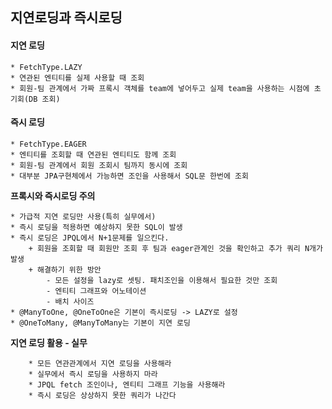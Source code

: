 ## 지연로딩과 즉시로딩

#### 지연 로딩
    
    * FetchType.LAZY
    * 연관된 엔티티를 실제 사용할 때 조회
    * 회원-팀 관계에서 가짜 프록시 객체를 team에 넣어두고 실제 team을 사용하는 시점에 초기회(DB 조회)
    
#### 즉시 로딩
    
    * FetchType.EAGER
    * 엔티티를 조회할 때 연관된 엔티티도 함께 조회
    * 회원-팀 관계에서 회원 조회시 팀까지 동시에 조회
    * 대부분 JPA구현체에서 가능하면 조인을 사용해서 SQL문 한번에 조회

    
**프록시와 즉시로딩 주의**

    * 가급적 지연 로딩만 사용(특히 실무에서)
    * 즉시 로딩을 적용하면 예상하지 못한 SQL이 발생
    * 즉시 로딩은 JPQL에서 N+1문제를 일으킨다.
        + 회원을 조회할 때 회원만 조회 후 팀과 eager관계인 것을 확인하고 추가 쿼리 N개가 발생
        + 해결하기 위한 방안
            - 모든 설정을 lazy로 셋팅. 패치조인을 이용해서 필요한 것만 조회
            - 엔티티 그래프와 어노테이션
            - 배치 사이즈 
    * @ManyToOne, @OneToOne은 기본이 즉시로딩 -> LAZY로 설정
    * @OneToMany, @ManyToMany는 기본이 지연 로딩
    
    
**지연 로딩 활용 - 실무**

```
    * 모든 연관관계에서 지연 로딩을 사용해라
    * 실무에서 즉시 로딩을 사용하지 마라
    * JPQL fetch 조인이나, 엔티티 그래프 기능을 사용해라 
    * 즉시 로딩은 상상하지 못한 쿼리가 나간다
```
    